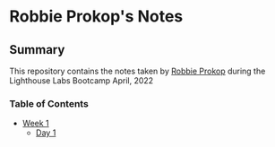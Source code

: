 # Robbie Prokop's Notes

## Summary

This repository contains the notes taken by [Robbie Prokop](https://github.com/RobbieProkop) during the Lighthouse Labs Bootcamp April, 2022

### Table of Contents

- [Week 1](/Week_1)
  - [Day 1](/Week_1/Day_1)
